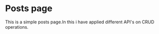 # Posts page

This is a simple posts page.In this i have applied different API's on CRUD operations.